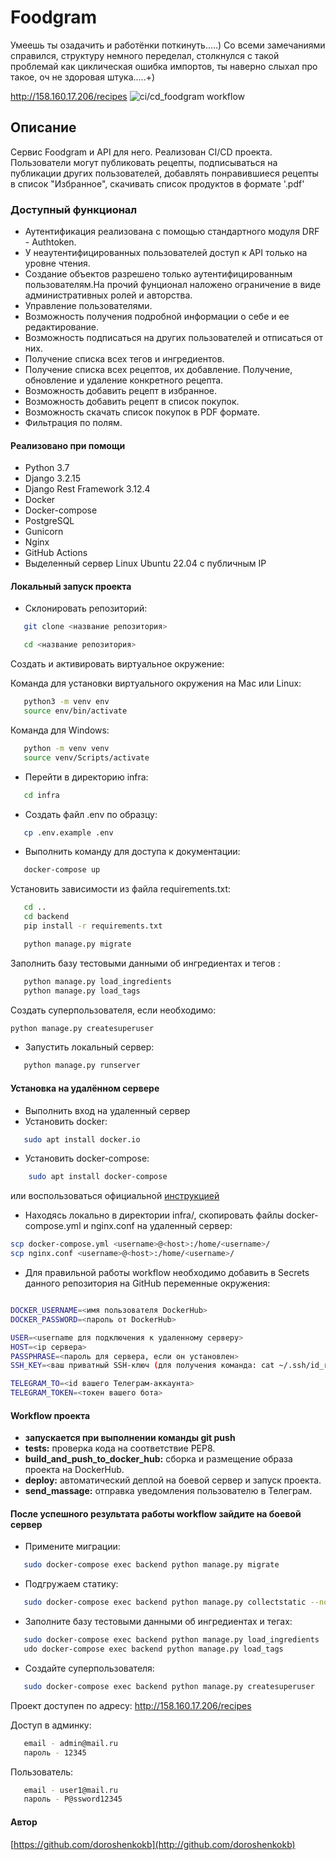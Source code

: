 # Foodgram

 Умеешь ты озадачить и работёнки поткинуть.....)
 Со всеми замечаниями справился, структуру немного переделал, столкнулся с такой проблемай как циклическая ошибка импортов,
 ты наверно слыхал про такое, оч не здоровая штука.....+)

 http://158.160.17.206/recipes
![ci/cd_foodgram workflow](https://github.com/doroshenkokb/foodgram-project-react/actions/workflows/my_project_workflows.yml/badge.svg)

## Описание

Cервис Foodgram и API для него. Реализован CI/CD проекта. Пользователи могут публиковать рецепты, подписываться на публикации других пользователей, добавлять понравившиеся рецепты в список "Избранное", скачивать список продуктов в формате '.pdf'

### Доступный функционал

- Аутентификация реализована с помощью стандартного модуля DRF - Authtoken.
- У неаутентифицированных пользователей доступ к API только на уровне чтения.
- Создание объектов разрешено только аутентифицированным пользователям.На прочий фунционал наложено ограничение в виде административных ролей и авторства.
- Управление пользователями.
- Возможность получения подробной информации о себе и ее редактирование.
- Возможность подписаться на других пользователей и отписаться от них.
- Получение списка всех тегов и ингредиентов.
- Получение списка всех рецептов, их добавление. Получение, обновление и удаление конкретного рецепта.
- Возможность добавить рецепт в избранное.
- Возможность добавить рецепт в список покупок.
- Возможность скачать список покупок в PDF формате.
- Фильтрация по полям.

#### Реализовано при помощи

- Python 3.7
- Django 3.2.15
- Django Rest Framework 3.12.4
- Docker
- Docker-compose
- PostgreSQL
- Gunicorn
- Nginx
- GitHub Actions
- Выделенный сервер Linux Ubuntu 22.04 с публичным IP

#### Локальный запуск проекта

- Склонировать репозиторий:

```bash
   git clone <название репозитория>
```

```bash
   cd <название репозитория> 
```

Cоздать и активировать виртуальное окружение:

Команда для установки виртуального окружения на Mac или Linux:

```bash
   python3 -m venv env
   source env/bin/activate
```

Команда для Windows:

```bash
   python -m venv venv
   source venv/Scripts/activate
```

- Перейти в директорию infra:

```bash
   cd infra
```

- Создать файл .env по образцу:

```bash
   cp .env.example .env
```

- Выполнить команду для доступа к документации:

```bash
   docker-compose up 
```

Установить зависимости из файла requirements.txt:

```bash
   cd ..
   cd backend
   pip install -r requirements.txt
```

```bash
   python manage.py migrate
```

Заполнить базу тестовыми данными об ингредиентах и тегов :

```bash
   python manage.py load_ingredients
   python manage.py load_tags
```

Создать суперпользователя, если необходимо:

```bash
python manage.py createsuperuser
```

- Запустить локальный сервер:

```bash
   python manage.py runserver
```

#### Установка на удалённом сервере

- Выполнить вход на удаленный сервер
- Установить docker:

```bash
   sudo apt install docker.io
   ```

- Установить docker-compose:

``` bash
    sudo apt install docker-compose     
```

или воспользоваться официальной [инструкцией](https://docs.docker.com/compose/install/)

- Находясь локально в директории infra/, скопировать файлы docker-compose.yml и nginx.conf на удаленный сервер:

```bash
scp docker-compose.yml <username>@<host>:/home/<username>/
scp nginx.conf <username>@<host>:/home/<username>/
```

- Для правильной работы workflow необходимо добавить в Secrets данного репозитория на GitHub переменные окружения:

```bash

DOCKER_USERNAME=<имя пользователя DockerHub>
DOCKER_PASSWORD=<пароль от DockerHub>

USER=<username для подключения к удаленному серверу>
HOST=<ip сервера>
PASSPHRASE=<пароль для сервера, если он установлен>
SSH_KEY=<ваш приватный SSH-ключ (для получения команда: cat ~/.ssh/id_rsa)>

TELEGRAM_TO=<id вашего Телеграм-аккаунта>
TELEGRAM_TOKEN=<токен вашего бота>
```

#### Workflow проекта

- **запускается при выполнении команды git push**
- **tests:** проверка кода на соответствие PEP8.
- **build_and_push_to_docker_hub:** сборка и размещение образа проекта на DockerHub.
- **deploy:** автоматический деплой на боевой сервер и запуск проекта.
- **send_massage:** отправка уведомления пользователю в Телеграм.

#### После успешного результата работы workflow зайдите на боевой сервер

- Примените миграции:

```bash
   sudo docker-compose exec backend python manage.py migrate
```

- Подгружаем статику:

```bash
   sudo docker-compose exec backend python manage.py collectstatic --no-input
```

- Заполните базу тестовыми данными об ингредиентах и тегах:

```bash
   sudo docker-compose exec backend python manage.py load_ingredients
   udo docker-compose exec backend python manage.py load_tags
```

- Создайте суперпользователя:

```bash
   sudo docker-compose exec backend python manage.py createsuperuser
```

Проект доступен по адресу: <http://158.160.17.206/recipes>

Доступ в админку:

```bash
   email - admin@mail.ru
   пароль - 12345
```

Пользователь:

```bash
   email - user1@mail.ru
   пароль - P@ssword12345
```


#### Автор

 [https://github.com/doroshenkokb](http://github.com/doroshenkokb)
